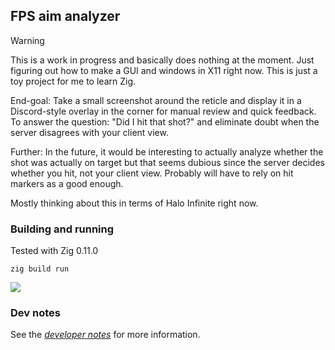 ## FPS aim analyzer

> [!WARNING]  
> This is a work in progress and basically does nothing at the moment. Just figuring out how to make a GUI and windows in X11 right now. This is just a toy project for me to learn Zig.

End-goal: Take a small screenshot around the reticle and display it in a Discord-style overlay in the corner for manual review and quick feedback. To answer the question: "Did I hit that shot?" and eliminate doubt when the server disagrees with your client view.

Further: In the future, it would be interesting to actually analyze whether the shot was actually on target but that seems dubious since the server decides whether you hit, not your client view. Probably will have to rely on hit markers as a good enough.

Mostly thinking about this in terms of Halo Infinite right now.

### Building and running

Tested with Zig 0.11.0

```
zig build run
```

![](https://github.com/MadLittleMods/fps-aim-analyzer/assets/558581/d5d7539d-f5f5-440d-9863-8bda58e1f68e)


### Dev notes

See the [*developer notes*](./dev-notes.md) for more information.
